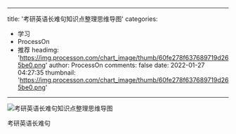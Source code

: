 
---
title: '考研英语长难句知识点整理思维导图'
categories: 
 - 学习
 - ProcessOn
 - 推荐
headimg: 'https://img.processon.com/chart_image/thumb/60fe278f637689719d265be0.png'
author: ProcessOn
comments: false
date: 2022-01-27 04:27:35
thumbnail: 'https://img.processon.com/chart_image/thumb/60fe278f637689719d265be0.png'
---

<div>   
<img class="thumb" alt="考研英语长难句知识点整理思维导图" src="https://img.processon.com/chart_image/thumb/60fe278f637689719d265be0.png" referrerpolicy="no-referrer">
<p>考研英语长难句</p>  
</div>
            